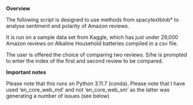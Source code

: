 **Overview**

The following script is designed to use methods from spacytextblob* to analyse sentiment and polarity of Amazon reviews. 

It is run on a sample data set from Kaggle, which has just under 29,000 Amazon reviews on Alkaline Household batteries compiled in a csv file. 

The user is offered the choice of comparing two reviews. S/he is prompted to enter the index of the first and second review to be compared. 

**Important notes**

Please note that this runs on Python 3.11.7 (conda). 
Please note that I have used ‘en_core_web_md’ and not ‘en_core_web_sm’ as the latter was generating a number of issues (see below)
